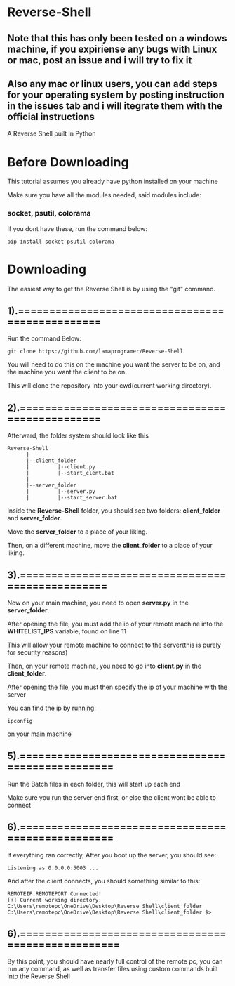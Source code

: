 # Reverse-Shell
## Note that this has only been tested on a windows machine, if you expiriense any bugs with Linux or mac, post an issue and i will try to fix it

## Also any mac or linux users, you can add steps for your operating system by posting instruction in the issues tab and i will itegrate them with the official instructions

A Reverse Shell puilt in Python

# Before Downloading
This tutorial assumes you already have python installed on your machine

Make sure you have all the modules needed, said modules include:

### socket, psutil, colorama

If you dont have these, run the command below:
```
pip install socket psutil colorama
```

# Downloading

The easiest way to get the Reverse Shell is by using the "git" command.

## 1).================================================
Run the command Below:
```
git clone https://github.com/lamaprogramer/Reverse-Shell
```
You will need to do this on the machine you want the server to be on, and the machine you want the client to be on.

This will clone the repository into your cwd(current working directory).

## 2).================================================
Afterward, the folder system should look like this
```
Reverse-Shell
      |
      |--client_folder
      |         |--client.py
      |         |--start_clent.bat
      |
      |--server_folder
      |         |--server.py
      |         |--start_server.bat
```
Inside the **Reverse-Shell** folder, you should see two folders: **client_folder** and **server_folder**.

Move the **server_folder** to a place of your liking.

Then, on a different machine, move the **client_folder** to a place of your liking.

## 3).=================================================
Now on your main machine, you need to open **server.py** in the **server_folder**.

After opening the file, you must add the ip of your remote machine into the **WHITELIST_IPS** variable, found on line 11

This will allow your remote machine to connect to the server(this is purely for security reasons)



Then, on your remote machine, you need to go into **client.py** in the **client_folder**.

After opening the file, you must then specify the ip of your machine with the server

You can find the ip by running:
```
ipconfig
```
on your main machine

## 5).==================================================
Run the Batch files in each folder, this will start up each end

Make sure you run the server end first, or else the client wont be able to connect

## 6).==================================================
If everything ran correctly, After you boot up the server, you should see:
```
Listening as 0.0.0.0:5003 ...
```
And after the client connects, you should something similar to this:
```
REMOTEIP:REMOTEPORT Connected!
[+] Current working directory: C:\Users\remotepc\OneDrive\Desktop\Reverse Shell\client_folder
C:\Users\remotepc\OneDrive\Desktop\Reverse Shell\client_folder $>
```

## 6).===================================================
By this point, you should have nearly full control of the remote pc, you can run any command, as well as transfer files using custom commands built into the Reverse Shell
